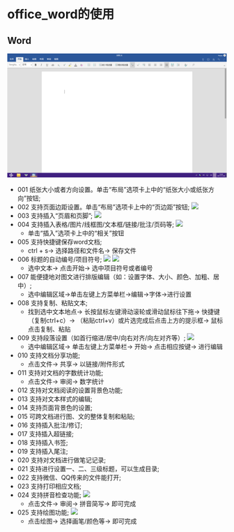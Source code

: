 # office_word的使用

## Word
![](../pic/soft/word.png)
   - 001 纸张大小或者方向设置。单击“布局”选项卡上中的“纸张大小或纸张方向”按钮;
   - 002 支持页面边距设置。单击“布局”选项卡上中的“页边距”按钮;
      ![](../pic/soft/%E9%A1%B5%E9%9D%A2%E5%B8%83%E5%B1%80.png)
   - 003 支持插入“页眉和页脚”;
      ![](../pic/soft/%E9%A1%B5%E7%9C%89%E5%92%8C%E9%A1%B5%E8%84%9A.png)
   - 004 支持插入表格/图片/线框图/文本框/链接/批注/页码等;
      ![](../pic/soft/%E6%8F%92%E5%85%A5.png)
      - 单击“插入”选项卡上中的“相关”按钮
   - 005 支持快捷键保存word文档;
      - ctrl + s-> 选择路径和文件名-> 保存文件
   - 006 标题的自动编号/项目符号;
      ![](../pic/soft/%E8%87%AA%E5%8A%A8%E7%BC%96%E5%8F%B7.png)
      ![](../pic/soft/%E9%A1%B9%E7%9B%AE%E7%AC%A6%E5%8F%B7.png)
      - 选中文本-> 点击开始-> 选中项目符号或者编号
   - 007 能便捷地对图文进行排版编辑（如：设置字体、大小、颜色、加粗、居中）;
      - 选中编辑区域->单击左键上方菜单栏->编辑->字体->进行设置
   - 008 支持复制、粘贴文本;
      - 找到选中文本地点-> 长按鼠标左键滑动滚轮或滑动鼠标往下拖-> 快捷键（复制ctrl+c）-> （粘贴ctrl+v）或片选完成后点击上方的提示框-> 鼠标点击复制、粘贴
   - 009 支持段落设置（如首行缩进/居中/向右对齐/向左对齐等）;
      ![](../pic/soft/9%E6%AE%B5%E8%90%BD%E8%AE%BE%E7%BD%AE.png)
      - 选中编辑区域-> 单击左键上方菜单栏-> 开始-> 点击相应按键-> 进行编辑
   - 010 支持文档分享功能;
      - 点击文件-> 共享-> 以链接/附件形式
   - 011 支持对文档的字数统计功能;
      - 点击文件-> 审阅-> 数字统计
   - 012 支持对文档阅读的设置背景色功能;
   - 013 支持对文本样式的编辑;
   - 014 支持页面背景色的设置;
   - 015 可跨文档进行图、文的整体复制和粘贴;
   - 016 支持插入批注/修订;
   - 017 支持插入超链接;
   - 018 支持插入书签;
   - 019 支持插入尾注;
   - 020 支持对文档进行做笔记记录;
   - 021 支持进行设置一、二、三级标题，可以生成目录;
   - 022 支持微信、QQ传来的文件能打开;
   - 023 支持打印相应文档;
   - 024 支持拼音检查功能;
      ![](../pic/soft/%E6%8B%BC%E9%9F%B3%E7%AE%80%E5%86%99.png)
      - 点击文件-> 审阅-> 拼音简写-> 即可完成
   - 025 支持绘图功能;
      ![](../pic/soft/%E7%BB%98%E5%9B%BE.png)
      - 点击绘图-> 选择画笔/颜色等-> 即可完成
